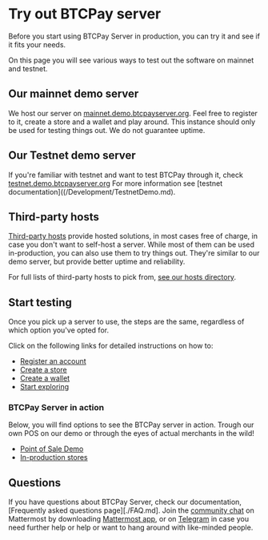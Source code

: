 # Try out BTCPay server

Before you start using BTCPay Server in production, you can try it and see if it fits your needs.

On this page you will see various ways to test out the software on mainnet and testnet.

## Our mainnet demo server

We host our server on [mainnet.demo.btcpayserver.org](https://mainnet.demo.btcpayserver.org/login).
Feel free to register to it, create a store and a wallet and play around.
This instance should only be used for testing things out. We do not guarantee uptime.

## Our Testnet demo server

If you're familiar with testnet and want to test BTCPay through it, check [testnet.demo.btcpayserver.org](https://testnet.demo.btcpayserver.org/) For more information see [testnet documentation]((/Development/TestnetDemo.md).

## Third-party hosts

[Third-party hosts]((./ThirdPartyHosting.md)) provide hosted solutions, in most cases free of charge, in case you don't want to self-host a server. While most of them can be used in-production, you can also use them to try things out. They're similar to our demo server, but provide better uptime and reliability.

For full lists of third-party hosts to pick from, [see our hosts directory](https://directory.btcpayserver.org/filter/hosts).

## Start testing

Once you pick up a server to use, the steps are the same, regardless of which option you've opted for.

Click on the following links for detailed instructions on how to:
* [Register an account](./RegisterAccount.md)
* [Create a store](./CreateStore.md)
* [Create a wallet](./WalletSetup.md)
* [Start exploring](./WhatsNext.md)

### BTCPay Server in action

Below, you will find options to see the BTCPay server in action. Trough our own POS on our demo or through the eyes of actual merchants in the wild!

* [Point of Sale Demo](https://mainnet.demo.btcpayserver.org/apps/87kj5yKay8mB4UUZcJhZH5TqDKMD3CznjwLjiu1oYZXe/pos)
* [In-production stores](https://directory.btcpayserver.org)

## Questions

If you have questions about BTCPay Server, check our documentation, [Frequently asked questions page][./FAQ.md]. Join the [community chat](https://chat.btcpayserver.org/) on Mattermost by downloading [Mattermost app](https://mattermost.com/download/), or on [Telegram](https://t.me/btcpayserver) in case you need further help or help or want to hang around with like-minded people.
